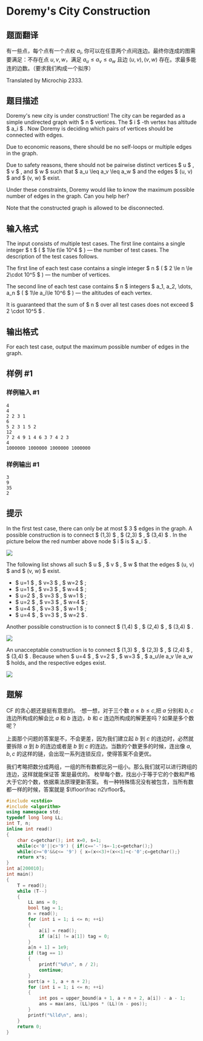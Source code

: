 # Doremy's City Construction

## 题面翻译

有一些点，每个点有一个点权 $a_i$, 你可以在任意两个点间连边。最终你连成的图需要满足：不存在点 $u, v, w$，满足 $a_u\leq a_v\leq a_w$ 且边 $(u, v), (v, w)$ 存在。求最多能连的边数。（要求我们构成一个拟序）

Translated by Microchip 2333.

## 题目描述

Doremy's new city is under construction! The city can be regarded as a simple undirected graph with $ n $ vertices. The $ i $ -th vertex has altitude $ a_i $ . Now Doremy is deciding which pairs of vertices should be connected with edges.

Due to economic reasons, there should be no self-loops or multiple edges in the graph.

Due to safety reasons, there should not be pairwise distinct vertices $ u $ , $ v $ , and $ w $ such that $ a_u \leq a_v \leq a_w $ and the edges $ (u, v) $ and $ (v, w) $ exist.

Under these constraints, Doremy would like to know the maximum possible number of edges in the graph. Can you help her?

Note that the constructed graph is allowed to be disconnected.

## 输入格式

The input consists of multiple test cases. The first line contains a single integer $ t $ ( $ 1\le t\le 10^4 $ ) — the number of test cases. The description of the test cases follows.

The first line of each test case contains a single integer $ n $ ( $ 2 \le n \le 2\cdot 10^5 $ ) — the number of vertices.

The second line of each test case contains $ n $ integers $ a_1, a_2, \dots, a_n $ ( $ 1\le a_i\le 10^6 $ ) — the altitudes of each vertex.

It is guaranteed that the sum of $ n $ over all test cases does not exceed $ 2 \cdot 10^5 $ .

## 输出格式

For each test case, output the maximum possible number of edges in the graph.

## 样例 #1

### 样例输入 #1

```
4
4
2 2 3 1
6
5 2 3 1 5 2
12
7 2 4 9 1 4 6 3 7 4 2 3
4
1000000 1000000 1000000 1000000
```

### 样例输出 #1

```
3
9
35
2
```

## 提示

In the first test case, there can only be at most $ 3 $ edges in the graph. A possible construction is to connect $ (1,3) $ , $ (2,3) $ , $ (3,4) $ . In the picture below the red number above node $ i $ is $ a_i $ .

![](https://cdn.luogu.com.cn/upload/vjudge_pic/CF1764C/664da7a7b39c78efe9a85191f05318cb0a9df4d9.png)

The following list shows all such $ u $ , $ v $ , $ w $ that the edges $ (u, v) $ and $ (v, w) $ exist.

- $ u=1 $ , $ v=3 $ , $ w=2 $ ;
- $ u=1 $ , $ v=3 $ , $ w=4 $ ;
- $ u=2 $ , $ v=3 $ , $ w=1 $ ;
- $ u=2 $ , $ v=3 $ , $ w=4 $ ;
- $ u=4 $ , $ v=3 $ , $ w=1 $ ;
- $ u=4 $ , $ v=3 $ , $ w=2 $ .

Another possible construction is to connect $ (1,4) $ , $ (2,4) $ , $ (3,4) $ .

![](https://cdn.luogu.com.cn/upload/vjudge_pic/CF1764C/7d1fc03a74b1366633e41dc227acef23827c0f69.png)

An unacceptable construction is to connect $ (1,3) $ , $ (2,3) $ , $ (2,4) $ , $ (3,4) $ . Because when $ u=4 $ , $ v=2 $ , $ w=3 $ , $ a_u\le a_v \le a_w $ holds, and the respective edges exist.

![](https://cdn.luogu.com.cn/upload/vjudge_pic/CF1764C/02cccee9e8ea3921ef7338c4d1dd72e83e933cbc.png)


## 题解
CF 的贪心题还是挺有意思的。
·想一想，对于三个数 $a\leq b\leq c$,把 $a$ 分别和 $b,c$ 连边所构成的解会比 $a$ 和 $b$ 连边，$b$ 和 $c$ 连边所构成的解更差吗？如果是多个数呢？

上面那个问题的答案是不，不会更差，因为我们建立起 $b$ 到 $c$ 的连边时，必然就要拆除 $\alpha$ 到 $b$ 的连边或者是 $b$ 到 $c$ 的连边。当数的个数更多的时候，连出像 $a,b,c$ 的这样的链，会出现一系列连锁反应，使得答案不会更优。

 我们考略把数分成两组，一组的所有数都比另一组小。那么我们就可以进行跨组的连边，这样就能保证答
 案是最优的。
 枚举每个数，找出小于等于它的个数和严格大于它的个数，依据乘法原理更新答案。
 有一种特殊情况没有被包含，当所有数都一样的时候，答案就是 $\lfloor\frac n2\rfloor$。


```cpp
#include <cstdio>
#include <algorithm>
using namespace std;
typedef long long LL;
int T, n;
inline int read()
{
    char c=getchar(); int x=0, s=1;
    while(c<'0'||c>'9') { if(c=='-')s=-1;c=getchar();}
    while(c>='0'&&c<= '9') { x=(x<<3)+(x<<1)+c-'0';c=getchar();}
    return x*s;
}
int a[200010];
int main()
{
	T = read();
	while (T--)
	{
		LL ans = 0;
		bool tag = 1;
		n = read();
		for (int i = 1; i <= n; ++i)
		{
			a[i] = read();
			if (a[i] != a[1]) tag = 0;
		}
		a[n + 1] = 1e9;
		if (tag == 1)
		{
			printf("%d\n", n / 2);
			continue;
		}
		sort(a + 1, a + n + 2);
		for (int i = 1; i <= n; ++i)
		{
			int pos = upper_bound(a + 1, a + n + 2, a[i]) - a - 1;
			ans = max(ans, (LL)pos * (LL)(n - pos));	
		}
		printf("%lld\n", ans);
	}
	return 0;
}
```